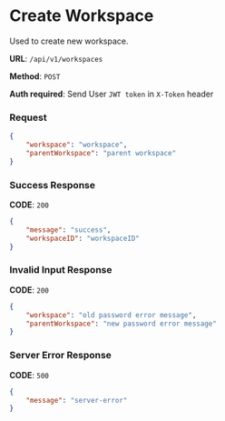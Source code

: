 # Create Workspace

Used to create new workspace.

**URL**: `/api/v1/workspaces`

**Method**: `POST`

**Auth required**: Send User `JWT token` in `X-Token` header

### Request

```json
{
    "workspace": "workspace",
    "parentWorkspace": "parent workspace"
}
```

### Success Response

**CODE**: `200`

```json
{
    "message": "success",
    "workspaceID": "workspaceID"
}
```

### Invalid Input Response

**CODE**: `200`

```json
{
    "workspace": "old password error message",
    "parentWorkspace": "new password error message"
}
```

### Server Error Response

**CODE**: `500`

```json
{
    "message": "server-error"
}
```
